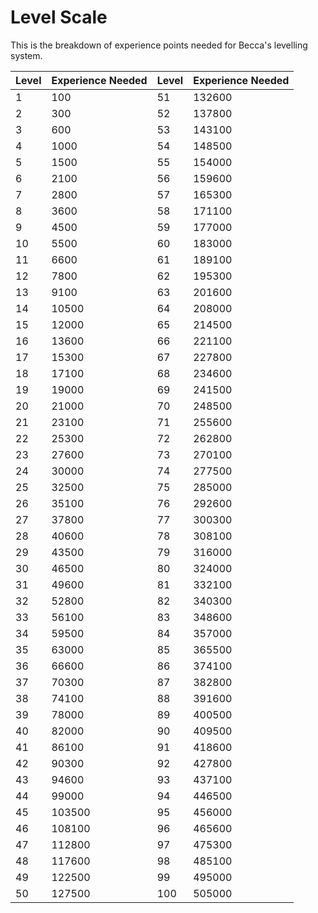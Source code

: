 # Level Scale

This is the breakdown of experience points needed for Becca's levelling system.

| Level | Experience Needed | Level | Experience Needed |
| ----- | ----------------- | ----- | ----------------- |
| 1     | 100               | 51    | 132600            |
| 2     | 300               | 52    | 137800            |
| 3     | 600               | 53    | 143100            |
| 4     | 1000              | 54    | 148500            |
| 5     | 1500              | 55    | 154000            |
| 6     | 2100              | 56    | 159600            |
| 7     | 2800              | 57    | 165300            |
| 8     | 3600              | 58    | 171100            |
| 9     | 4500              | 59    | 177000            |
| 10    | 5500              | 60    | 183000            |
| 11    | 6600              | 61    | 189100            |
| 12    | 7800              | 62    | 195300            |
| 13    | 9100              | 63    | 201600            |
| 14    | 10500             | 64    | 208000            |
| 15    | 12000             | 65    | 214500            |
| 16    | 13600             | 66    | 221100            |
| 17    | 15300             | 67    | 227800            |
| 18    | 17100             | 68    | 234600            |
| 19    | 19000             | 69    | 241500            |
| 20    | 21000             | 70    | 248500            |
| 21    | 23100             | 71    | 255600            |
| 22    | 25300             | 72    | 262800            |
| 23    | 27600             | 73    | 270100            |
| 24    | 30000             | 74    | 277500            |
| 25    | 32500             | 75    | 285000            |
| 26    | 35100             | 76    | 292600            |
| 27    | 37800             | 77    | 300300            |
| 28    | 40600             | 78    | 308100            |
| 29    | 43500             | 79    | 316000            |
| 30    | 46500             | 80    | 324000            |
| 31    | 49600             | 81    | 332100            |
| 32    | 52800             | 82    | 340300            |
| 33    | 56100             | 83    | 348600            |
| 34    | 59500             | 84    | 357000            |
| 35    | 63000             | 85    | 365500            |
| 36    | 66600             | 86    | 374100            |
| 37    | 70300             | 87    | 382800            |
| 38    | 74100             | 88    | 391600            |
| 39    | 78000             | 89    | 400500            |
| 40    | 82000             | 90    | 409500            |
| 41    | 86100             | 91    | 418600            |
| 42    | 90300             | 92    | 427800            |
| 43    | 94600             | 93    | 437100            |
| 44    | 99000             | 94    | 446500            |
| 45    | 103500            | 95    | 456000            |
| 46    | 108100            | 96    | 465600            |
| 47    | 112800            | 97    | 475300            |
| 48    | 117600            | 98    | 485100            |
| 49    | 122500            | 99    | 495000            |
| 50    | 127500            | 100   | 505000            |

